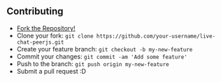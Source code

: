 ## Contributing

- [Fork the Repository!](https://github.com/gifaldyazkaa/live-chat-peerjs/fork)
- Clone your fork: `git clone https://github.com/your-username/live-chat-peerjs.git`
- Create your feature branch: `git checkout -b my-new-feature`
- Commit your changes: `git commit -am 'Add some feature'`
- Push to the branch: `git push origin my-new-feature`
- Submit a pull request :D